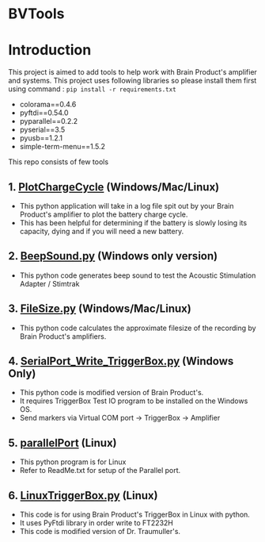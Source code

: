 # BVTools

# Introduction
This project is aimed to add tools to help work with Brain Product's amplifier and systems.
This project uses following libraries so please install them first using command :
`pip install -r requirements.txt`

- colorama==0.4.6
- pyftdi==0.54.0
- pyparallel==0.2.2
- pyserial==3.5
- pyusb==1.2.1
- simple-term-menu==1.5.2

This repo consists of few tools 
## 1. [PlotChargeCycle](https://github.com/birajstha/BVTools/tree/main/PlotChargeCycle) (Windows/Mac/Linux)
- This python application will take in a log file spit out by your Brain Product's amplifier to plot the battery charge cycle.
- This has been helpful for determining if the battery is slowly losing its capacity, dying and if you will need a new battery.

## 2. [BeepSound.py](https://github.com/birajstha/BVTools/blob/main/BeepSound.py) (Windows only version)
- This python code generates beep sound to test the Acoustic Stimulation Adapter / Stimtrak

## 3. [FileSize.py](https://github.com/birajstha/BVTools/blob/main/FileSize.py) (Windows/Mac/Linux)
- This python code calculates the approximate filesize of the recording by Brain Product's amplifiers.

## 4. [SerialPort_Write_TriggerBox.py](https://github.com/birajstha/BVTools/blob/main/SerialPort_Write_TriggerBox.py) (Windows Only)
- This python code is modified version of Brain Product's.
- It requires TriggerBox Test IO program to be installed on the Windows OS.
- Send markers via Virtual COM port -> TriggerBox -> Amplifier

## 5. [parallelPort](https://github.com/birajstha/BVTools/tree/main/parallelPort) (Linux)
- This python program is for Linux
- Refer to ReadMe.txt for setup of the Parallel port.

## 6. [LinuxTriggerBox.py](https://github.com/birajstha/BVTools/tree/main/TriggerBoxLinux) (Linux)
- This code is for using Brain Product's TriggerBox in Linux with python.
- It uses PyFtdi library in order write to FT2232H
- This code is modified version of Dr. Traumuller's.
